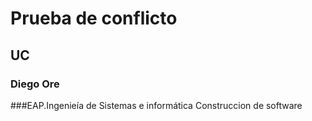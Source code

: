 # Prueba de conflicto
## UC
### Diego Ore
###EAP.Ingenieía de Sistemas e informática Construccion de software
